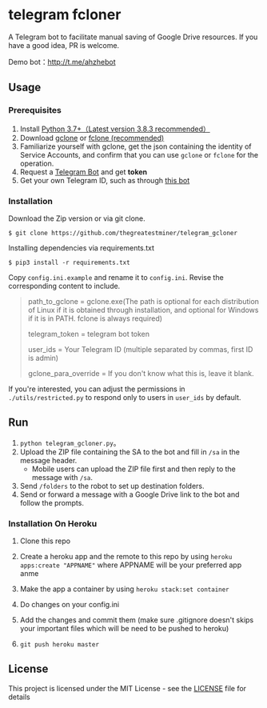 
# telegram fcloner

A Telegram bot to facilitate manual saving of Google Drive resources. If you have a good idea, PR is welcome.

Demo bot：http://t.me/ahzhebot

## Usage

### Prerequisites

1. Install [Python 3.7+（Latest version 3.8.3 recommended）](https://www.python.org/downloads/)
2. Download [gclone](https://github.com/donwa/gclone/releases) or [fclone (recommended)](https://github.com/mawaya/rclone/releases)
3. Familiarize yourself with gclone, get the json containing the identity of Service Accounts, and confirm that you can use `gclone` or `fclone` for the operation.
4. Request a [Telegram Bot](https://core.telegram.org/bots#6-botfather) and get **token**
5. Get your own Telegram ID, such as through [this bot](https://t.me/userinfobot)

### Installation

Download the Zip version or via git clone.
```
$ git clone https://github.com/thegreatestminer/telegram_gcloner
```
Installing dependencies via requirements.txt
```
$ pip3 install -r requirements.txt
```
Copy `config.ini.example` and rename it to `config.ini`.
Revise the corresponding content to include.

> path_to_gclone = gclone.exe(The path is optional for each distribution of Linux if it is obtained through installation, and optional for Windows if it is in PATH. fclone is always required)
>
> telegram_token = telegram bot token
>
> user_ids = Your Telegram ID (multiple separated by commas, first ID is admin)
>
> gclone_para_override = If you don't know what this is, leave it blank.

If you're interested, you can adjust the permissions in `./utils/restricted.py` to respond only to users in `user_ids` by default.

## Run

1. `python telegram_gcloner.py`。
2. Upload the ZIP file containing the SA to the bot and fill in `/sa` in the message header.
   - Mobile users can upload the ZIP file first and then reply to the message with `/sa`.
3. Send `/folders` to the robot to set up destination folders.
4. Send or forward a message with a Google Drive link to the bot and follow the prompts.

### Installation On Heroku

1. Clone this repo

2. Create a heroku app and the remote to this repo by using `heroku apps:create "APPNAME"` where APPNAME will be your preferred app anme

3. Make the app a container by using `heroku stack:set container`

4. Do changes on your config.ini

5. Add the changes and commit them (make sure .gitignore doesn't skips your important files which will be need to be pushed to heroku)

6. `git push heroku master`


## License

This project is licensed under the MIT License - see the [LICENSE](LICENSE) file for details


